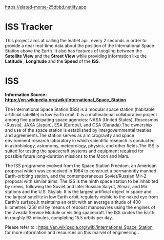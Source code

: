 https://elated-morse-25dbbd.netlify.app
# ISS Tracker
This project aims at calling the leaflet api , every 2 seconds in order to provide a near real-time data about the position of the International Space Station above the Earth. It also has features of toogling between the **Satellite View** and the **Street View** while providing information like the **Latitude** , **Longitude** and the **Speed** of the **ISS**.

# ISS
**Information Source : https://en.wikipedia.org/wiki/International_Space_Station**

The International Space Station (ISS) is a modular space station (habitable artificial satellite) in low Earth orbit. It is a multinational collaborative project among five participating space agencies: NASA (United States), Roscosmos (Russia), JAXA (Japan), ESA (Europe), and CSA (Canada).The ownership and use of the space station is established by intergovernmental treaties and agreements.The station serves as a microgravity and space environment research laboratory in which scientific research is conducted in astrobiology, astronomy, meteorology, physics, and other fields.The ISS is suited for testing the spacecraft systems and equipment required for possible future long-duration missions to the Moon and Mars.

The ISS programme evolved from the Space Station Freedom, an American proposal which was conceived in 1984 to construct a permanently manned Earth-orbiting station, and the contemporaneous Soviet/Russian Mir-2 proposal with similar aims. The ISS is the ninth space station to be inhabited by crews, following the Soviet and later Russian Salyut, Almaz, and Mir stations and the U.S. Skylab. It is the largest artificial object in space and the largest satellite in low Earth orbit, regularly visible to the naked eye from Earth's surface.It maintains an orbit with an average altitude of 400 kilometres (250 mi) by means of reboost manoeuvres using the engines of the Zvezda Service Module or visiting spacecraft.The ISS circles the Earth in roughly 93 minutes, completing 15.5 orbits per day.

Please refer to : https://en.wikipedia.org/wiki/International_Space_Station for more information and resources on this marvel of engineering .
